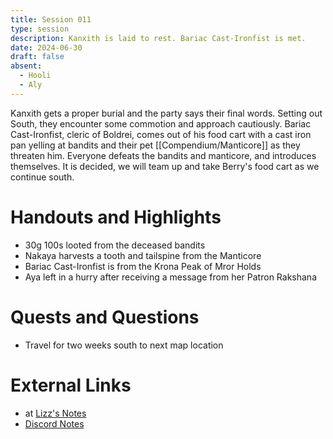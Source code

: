```yaml
---
title: Session 011
type: session
description: Kanxith is laid to rest. Bariac Cast-Ironfist is met.
date: 2024-06-30
draft: false
absent:
  - Hooli
  - Aly
---
```

Kanxith gets a proper burial and the party says their final words. Setting out South, they encounter some commotion and approach cautiously. Bariac Cast-Ironfist, cleric of Boldrei, comes out of his food cart with a cast iron pan yelling at bandits and their pet [[Compendium/Manticore]] as they threaten him. Everyone defeats the bandits and manticore, and introduces themselves. It is decided, we will team up and take Berry's food cart as we continue south.
# Handouts and Highlights
- 30g 100s looted from the deceased bandits  
- Nakaya harvests a tooth and tailspine from the Manticore  
- Bariac Cast-Ironfist is from the Krona Peak of Mror Holds  
- Aya left in a hurry after receiving a message from her Patron Rakshana
# Quests and Questions
- Travel for two weeks south to next map location
# External Links
- at [Lizz's Notes](https://docs.google.com/document/d/1J33aBWlHE9Q3B2MMNnUZiaMUoW-X7qpKUtETTQmvalc/edit)
- [Discord Notes](https://discord.com/channels/283480767844057088/1208993465531105380/1257110841573118063)
